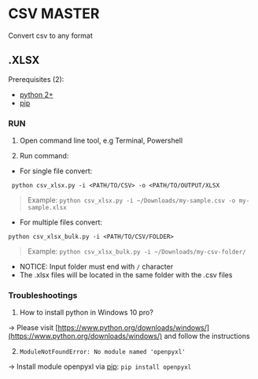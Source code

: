 # CSV MASTER
Convert csv to any format

## .XLSX
Prerequisites (2): 
 - [python 2+](https://www.python.org/downloads)
 - [pip](https://www.liquidweb.com/kb/install-pip-windows/)

### RUN

1. Open command line tool, e.g Terminal, Powershell

2. Run command:

 - For single file convert:

  ```
   python csv_xlsx.py -i <PATH/TO/CSV> -o <PATH/TO/OUTPUT/XLSX
 ```
   > Example: `python csv_xlsx.py -i ~/Downloads/my-sample.csv -o my-sample.xlsx`

 - For multiple files convert:

  ```
  python csv_xlsx_bulk.py -i <PATH/TO/CSV/FOLDER>
 ```
   > Example: `python csv_xlsx_bulk.py -i ~/Downloads/my-csv-folder/`
  - NOTICE: Input folder must end with `/` character
  - The .xlsx files will be located in the same folder with the .csv files


### Troubleshootings
1. How to install python in Windows 10 pro?

 -> Please visit [https://www.python.org/downloads/windows/](https://www.python.org/downloads/windows/) and follow the instructions

2. `ModuleNotFoundError: No module named 'openpyxl'`

 -> Install module openpyxl via [pip](https://www.liquidweb.com/kb/install-pip-windows/): `pip install openpyxl`

